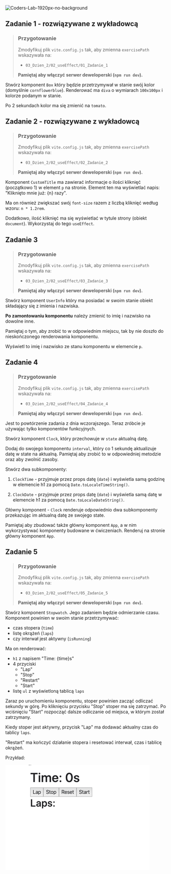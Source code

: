 ![Coders-Lab-1920px-no-background](https://user-images.githubusercontent.com/30623667/104709394-2cabee80-571f-11eb-9518-ea6a794e558e.png)


## Zadanie 1 - rozwiązywane z wykładowcą

> ### Przygotowanie
>
> Zmodyfikuj plik `vite.config.js` tak, aby zmienna `exercisePath` wskazywała na:
>
> - `03_Dzien_2/02_useEffect/01_Zadanie_1`
>
> **Pamiętaj aby włączyć serwer deweloperski (`npm run dev`).**

Stwórz komponent `Box` który będzie przetrzymywał w stanie swój kolor (domyślnie `cornflowerblue`). Renderować ma `diva` o wymiarach `100x100px` i kolorze podanym w stanie.

Po 2 sekundach kolor ma się zmienić na `tomato`.


## Zadanie 2 - rozwiązywane z wykładowcą

> ### Przygotowanie
>
> Zmodyfikuj plik `vite.config.js` tak, aby zmienna `exercisePath` wskazywała na:
>
> - `03_Dzien_2/02_useEffect/02_Zadanie_2`
>
> **Pamiętaj aby włączyć serwer deweloperski (`npm run dev`).**

Komponent `CustomTitle` ma zawierać informacje o ilości kliknięć (początkowo 1) w element `p` na stronie. Element ten ma wyświetlać napis: "Kliknięto mnie już: {n} razy".

Ma on również zwiększać swój `font-size` razem z liczbą kliknięć według wzoru: `n * 1.2rem`.

Dodatkowo, ilość kliknięć ma się wyświetlać w tytule strony (obiekt `document`). Wykorzystaj do tego `useEffect`.


## Zadanie 3

> ### Przygotowanie
>
> Zmodyfikuj plik `vite.config.js` tak, aby zmienna `exercisePath` wskazywała na:
>
> - `03_Dzien_2/02_useEffect/03_Zadanie_3`
>
> **Pamiętaj aby włączyć serwer deweloperski (`npm run dev`).**

Stwórz komponent `UserInfo` który ma posiadać w swoim stanie obiekt składający się z imienia i nazwiska.

**Po zamontowaniu komponentu** należy zmienić to imię i nazwisko na dowolne inne.

Pamiętaj o tym, aby zrobić to w odpowiednim miejscu, tak by nie doszło do nieskończonego renderowania komponentu.

Wyświetl to imię i nazwisko ze stanu komponentu w elemencie `p`.


## Zadanie 4

> ### Przygotowanie
>
> Zmodyfikuj plik `vite.config.js` tak, aby zmienna `exercisePath` wskazywała na:
>
> - `03_Dzien_2/02_useEffect/04_Zadanie_4`
>
> **Pamiętaj aby włączyć serwer deweloperski (`npm run dev`).**

Jest to powtórzenie zadania z dnia wczorajszego. Teraz zróbcie je używając tylko komponentów funkcyjnych.

Stwórz komponent `Clock`, który przechowuje w `state` aktualną datę.

Dodaj do swojego komponentu `interval`, który co 1 sekundę aktualizuje datę w state na aktualną. Pamiętaj aby zrobić to w odpowiedniej metodzie oraz aby zwolnić zasoby.

Stwórz dwa subkomponenty:

1. `ClockTime` - przyjmuje przez props datę (`date`) i wyświetla samą godzinę w elemencie h1 za pomocą `Date.toLocaleTimeString()`.

2. `ClockDate` - przyjmuje przez props datę (`date`) i wyświetla samą datę w elemencie h1 za pomocą `Date.toLocaleDateString()`.

Główny komponent - `Clock` renderuje odpowiednio dwa subkomponenty przekazując im aktualną datę ze swojego state.

Pamiętaj aby zbudować także główny komponent `App`, a w nim wykorzystywać komponenty budowane w ćwiczeniach. Renderuj na stronie główny komponent `App`.


## Zadanie 5

> ### Przygotowanie
>
> Zmodyfikuj plik `vite.config.js` tak, aby zmienna `exercisePath` wskazywała na:
>
> - `03_Dzien_2/02_useEffect/05_Zadanie_5`
>
> **Pamiętaj aby włączyć serwer deweloperski (`npm run dev`).**

Stwórz komponent `Stopwatch`. Jego zadaniem będzie odmierzanie czasu. Komponent powinien w swoim stanie przetrzymywać:

- czas stopera (`time`)
- listę okrążeń (`laps`)
- czy interwał jest aktywny (`isRunning`)

Ma on renderować:

- `h1` z napisem "Time: {time}s"
- 4 przyciski
  - "Lap"
  - "Stop"
  - "Restart"
  - "Start"
- listę `ul` z wyświetloną tablicą `laps`

Zaraz po uruchomieniu komponentu, stoper powinien zacząć odliczać sekundy w górę. Po kliknięciu przycisku "Stop" stoper ma się zatrzymać. Po wciśnięciu "Start" rozpocząć dalsze odliczanie od miejsca, w którym został zatrzymany.

Kiedy stoper jest aktywny, przycisk "Lap" ma dodawać aktualny czas do tablicy `laps`.

"Restart" ma kończyć działanie stopera i resetować interwał, czas i tablicę okrążeń.

Przykład:

![](images/example.gif)
